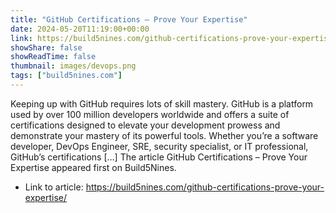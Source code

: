 ```yaml
---
title: "GitHub Certifications – Prove Your Expertise"
date: 2024-05-20T11:19:00+00:00
link: https://build5nines.com/github-certifications-prove-your-expertise/
showShare: false
showReadTime: false
thumbnail: images/devops.png
tags: ["build5nines.com"]
---
```

Keeping up with GitHub requires lots of skill mastery. GitHub is a platform used by over 100 million developers worldwide and offers a suite of certifications designed to elevate your development prowess and demonstrate your mastery of its powerful tools. Whether you’re a software developer, DevOps Engineer, SRE, security specialist, or IT professional, GitHub’s certifications […]
The article GitHub Certifications – Prove Your Expertise appeared first on Build5Nines.

- Link to article: https://build5nines.com/github-certifications-prove-your-expertise/
